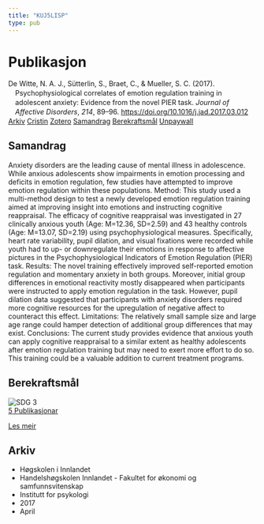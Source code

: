 ```yaml
---
title: "KUJ5LISP"
type: pub
---
```

<h1>Publikasjon</h1>
<article id="csl-bib-container-KUJ5LISP" class="csl-bib-container">
  <div class="csl-bib-body" style="line-height: 1.35; padding-left: 1em; text-indent:-1em;">
  <div class="csl-entry">De Witte, N. A. J., S&#xFC;tterlin, S., Braet, C., &amp; Mueller, S. C. (2017). Psychophysiological correlates of emotion regulation training in adolescent anxiety: Evidence from the novel PIER task. <i>Journal of Affective Disorders</i>, <i>214</i>, 89&#x2013;96. <a href="https://doi.org/10.1016/j.jad.2017.03.012">https://doi.org/10.1016/j.jad.2017.03.012</a></div>
</div>
  <div class="csl-bib-buttons">
    <a href="#taxonomy-article-KUJ5LISP" class="csl-bib-button">Arkiv</a>
    <a href="https://app.cristin.no/results/show.jsf?id=1463820" alt="Cristin URL" class="csl-bib-button">Cristin</a>
    <a href="http://zotero.org/groups/5402882/items/KUJ5LISP" alt="Zotero URL" class="csl-bib-button">Zotero</a>
    <a href="#abstract-article-KUJ5LISP" class="csl-bib-button">Samandrag</a>
    <a href="#sdg-article-KUJ5LISP" class="csl-bib-button">Berekraftsmål</a>
    <a href="https://doi.org/10.1016/j.jad.2017.03.012" class="csl-bib-button">Unpaywall</a>
  </div>
  <div id="csl-bib-meta-container-KUJ5LISP"></div>
</article>
<div id="csl-bib-meta-KUJ5LISP" class="csl-bib-meta">
  <article id="abstract-article-KUJ5LISP" class="abstract-article">
    <h1>Samandrag</h1>
    Anxiety disorders are the leading cause of mental illness in adolescence. While anxious adolescents show impairments in emotion processing and deficits in emotion regulation, few studies have attempted to improve emotion regulation within these populations. Method: This study used a multi-method design to test a newly developed emotion regulation training aimed at improving insight into emotions and instructing cognitive reappraisal. The efficacy of cognitive reappraisal was investigated in 27 clinically anxious youth (Age: M=12.36, SD=2.59) and 43 healthy controls (Age: M=13.07, SD=2.19) using psychophysiological measures. Specifically, heart rate variability, pupil dilation, and visual fixations were recorded while youth had to up- or downregulate their emotions in response to affective pictures in the Psychophysiological Indicators of Emotion Regulation (PIER) task. Results: The novel training effectively improved self-reported emotion regulation and momentary anxiety in both groups. Moreover, initial group differences in emotional reactivity mostly disappeared when participants were instructed to apply emotion regulation in the task. However, pupil dilation data suggested that participants with anxiety disorders required more cognitive resources for the upregulation of negative affect to counteract this effect. Limitations: The relatively small sample size and large age range could hamper detection of additional group differences that may exist. Conclusions: The current study provides evidence that anxious youth can apply cognitive reappraisal to a similar extent as healthy adolescents after emotion regulation training but may need to exert more effort to do so. This training could be a valuable addition to current treatment programs.
  </article>
  <article id="sdg-article-KUJ5LISP" class="sdg-article">
    <h1>Berekraftsmål</h1>
    <div class="sdg-container"><div id="sdg3" class="sdg"> <img src="{{< params subfolder >}}images/sdg/sdg03_no.png" class="image" alt="SDG 3"> <div class="sdg-overlay"> <a href="{{< params subfolder >}}no/archive/?sdg=3#archive" class="sdg-publication-count"><span>5</span> Publikasjonar</a> <p><a href="NA" class="sdg-read-more">Les meir</a></p> </div> </div></div>
  </article>
  <article id="taxonomy-article-KUJ5LISP" class="taxonomy-article">
    <h1>Arkiv</h1>
    <ul>
      <li>Høgskolen i Innlandet</li>
      <li>Handelshøgskolen Innlandet - Fakultet for økonomi og samfunnsvitenskap</li>
      <li>Institutt for psykologi</li>
      <li>2017</li>
      <li>April</li>
    </ul>
  </article>
</div>
